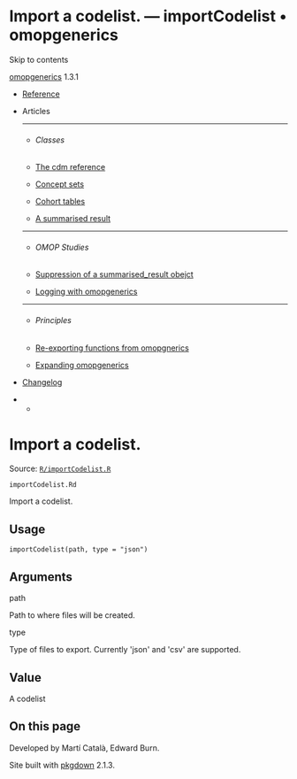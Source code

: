# Import a codelist. — importCodelist • omopgenerics

Skip to contents

[omopgenerics](../index.html) 1.3.1

  * [Reference](../reference/index.html)
  * Articles
    * * * *

    * ###### Classes

    * [The cdm reference](../articles/cdm_reference.html)
    * [Concept sets](../articles/codelists.html)
    * [Cohort tables](../articles/cohorts.html)
    * [A summarised result](../articles/summarised_result.html)
    * * * *

    * ###### OMOP Studies

    * [Suppression of a summarised_result obejct](../articles/suppression.html)
    * [Logging with omopgenerics](../articles/logging.html)
    * * * *

    * ###### Principles

    * [Re-exporting functions from omopgnerics](../articles/reexport.html)
    * [Expanding omopgenerics](../articles/expanding_omopgenerics.html)
  * [Changelog](../news/index.html)


  *   * [](https://github.com/darwin-eu/omopgenerics/)



# Import a codelist.

Source: [`R/importCodelist.R`](https://github.com/darwin-eu/omopgenerics/blob/v1.3.1/R/importCodelist.R)

`importCodelist.Rd`

Import a codelist.

## Usage
    
    
    importCodelist(path, type = "json")

## Arguments

path
    

Path to where files will be created.

type
    

Type of files to export. Currently 'json' and 'csv' are supported.

## Value

A codelist

## On this page

Developed by Martí Català, Edward Burn.

Site built with [pkgdown](https://pkgdown.r-lib.org/) 2.1.3.

